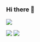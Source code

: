 ### Hi there 👋


  <!-- GitHub Stats -->
  ![](http://github-profile-summary-cards.vercel.app/api/cards/profile-details?username=diogoleal&theme=aura_dark)

  ![](http://github-profile-summary-cards.vercel.app/api/cards/stats?username=diogoleal&theme=aura_dark)
  ![](http://github-profile-summary-cards.vercel.app/api/cards/repos-per-language?username=diogoleal&theme=aura_dark)
  
